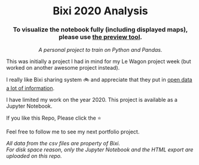 <h1 align="center">Bixi 2020 Analysis</h1>


<h3 align="center">To visualize the notebook fully (including displayed maps), please use <a href="https://htmlpreview.github.io/?https://github.com/srasetti/bixi/blob/main/Bixi.html">the preview tool</a>.</h3>

<p align="center"><i>A personal project to train on Python and Pandas.</i></p>
This was initially a project I had in mind for my Le Wagon project week (but worked on another awesome project instead).

I really like Bixi sharing system :bike: and appreciate that they put in <a href="https://bixi.com/en/page-27">open data a lot of information</a>.

I have limited my work on the year 2020. This project is available as a Jupyter Notebook.


If you like this Repo, Please click the :star:

Feel free to follow me to see my next portfolio project.

<p><i>All data from the csv files are property of Bixi.<br>
For disk space reason, only the Jupyter Notebook and the HTML export are uploaded on this repo.</i>
</p>
